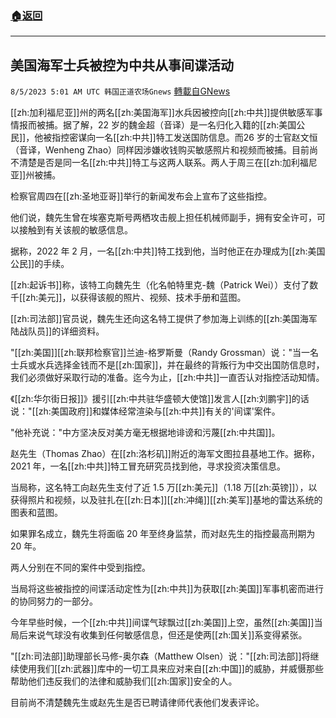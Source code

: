 ###  [:house:返回](README.md)
---


## 美国海军士兵被控为中共从事间谍活动
`8/5/2023 5:01 AM UTC 韩国正道农场Gnews` [轉載自GNews](https://gnews.org/articles/1526923)


[[zh:加利福尼亚]]州的两名[[zh:美国海军]]水兵因被控向[[zh:中共]]提供敏感军事情报而被捕。据了解，22 岁的魏金超（音译）是一名归化入籍的[[zh:美国公民]]，他被指控密谋向一名[[zh:中共]]特工发送国防信息。而26 岁的士官赵文恒（音译，Wenheng Zhao）同样因涉嫌收钱购买敏感照片和视频而被捕。目前尚不清楚是否是同一名[[zh:中共]]特工与这两人联系。两人于周三在[[zh:加利福尼亚]]州被捕。

  

  

检察官周四在[[zh:圣地亚哥]]举行的新闻发布会上宣布了这些指控。

  

他们说，魏先生曾在埃塞克斯号两栖攻击舰上担任机械师副手，拥有安全许可，可以接触到有关该舰的敏感信息。

据称，2022 年 2 月，一名[[zh:中共]]特工找到他，当时他正在办理成为[[zh:美国公民]]的手续。

[[zh:起诉书]]称，该特工向魏先生（化名帕特里克\-魏（Patrick Wei））支付了数千[[zh:美元]]，以获得该舰的照片、视频、技术手册和蓝图。

[[zh:司法部]]官员说，魏先生还向这名特工提供了参加海上训练的[[zh:美国海军陆战队员]]的详细资料。

"[[zh:美国]][[zh:联邦检察官]]兰迪\-格罗斯曼（Randy Grossman）说："当一名士兵或水兵选择金钱而不是[[zh:国家]]，并在最终的背叛行为中交出国防信息时，我们必须做好采取行动的准备。迄今为止，[[zh:中共]]一直否认对指控活动知情。

  

《[[zh:华尔街日报]]》援引[[zh:中共驻华盛顿大使馆]]发言人[[zh:刘鹏宇]]的话说："[[zh:美国政府]]和媒体经常渲染与[[zh:中共]]有关的'间谍'案件。

"他补充说："中方坚决反对美方毫无根据地诽谤和污蔑[[zh:中共国]]。

赵先生（Thomas Zhao）在[[zh:洛杉矶]]附近的海军文图拉县基地工作。据称，2021 年，一名[[zh:中共]]特工冒充研究员找到他，寻求投资决策信息。

当局称，这名特工向赵先生支付了近 1.5 万[[zh:美元]]（1.18 万[[zh:英镑]]），以获得照片和视频，以及驻扎在[[zh:日本]][[zh:冲绳]][[zh:美军]]基地的雷达系统的图表和蓝图。

如果罪名成立，魏先生将面临 20 年至终身监禁，而对赵先生的指控最高刑期为 20 年。

两人分别在不同的案件中受到指控。

  

当局将这些被指控的间谍活动定性为[[zh:中共]]为获取[[zh:美国]]军事机密而进行的协同努力的一部分。

今年早些时候，一个[[zh:中共]]间谍气球飘过[[zh:美国]]上空，虽然[[zh:美国]]当局后来说气球没有收集到任何敏感信息，但还是使两[[zh:国关]]系变得紧张。

"[[zh:司法部]]助理部长马修\-奥尔森（Matthew Olsen）说："[[zh:司法部]]将继续使用我们[[zh:武器]]库中的一切工具来应对来自[[zh:中国]]的威胁，并威慑那些帮助他们违反我们的法律和威胁我们[[zh:国家]]安全的人。

目前尚不清楚魏先生或赵先生是否已聘请律师代表他们发表评论。
